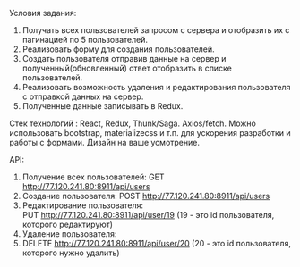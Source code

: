 Условия задания:
1. Получать всех пользователей запросом с сервера и отобразить их с пагинацией по 5 пользователей.
2. Реализовать форму для создания пользователей.
3. Создать пользователя отправив данные на сервер и полученный(обновленный) ответ отобразить в списке пользователей.
4. Реализовать возможность удаления и редактирования пользователя с отправкой данных на сервер.
5. Полученные данные записывать в Redux.
 
Стек технологий :
React, Redux, Thunk/Saga. Axios/fetch.
Можно использовать bootstrap, materializecss и т.п. для ускорения разработки и работы с формами.
Дизайн на ваше усмотрение.
 
API:
1. Получение всех пользователей: 
 GET http://77.120.241.80:8911/api/users
2. Создание пользователя:
  POST http://77.120.241.80:8911/api/users
3. Редактирование пользователя:   
  PUT http://77.120.241.80:8911/api/user/19 (19 - это id пользователя, которого редактируют)
4. Удаление пользователя:
5.  DELETE http://77.120.241.80:8911/api/user/20 (20 - это id пользователя, которого нужно удалить)
